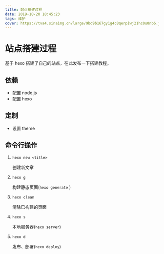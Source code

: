 ```yaml
---
title: 站点搭建过程
date: 2019-10-20 10:45:23
tags: 维护
cover: https://tva4.sinaimg.cn/large/9bd9b167gy1g4c8qerpiwj21hc0u0nb6.jpg
---
```


# 站点搭建过程

基于 hexo 搭建了自己的站点，在此发布一下搭建教程。
<!--more-->

## 依赖

+ 配置 node.js
+ 配置 hexo


## 定制
+ 设置 theme


## 命令行操作

1. `hexo new <title>`

   创建新文章
   
2. `hexo g`

   构建静态页面(`hexo generate` )

3. `hexo clean`

   清除已构建的页面

4. `hexo s`

   本地服务器(`hexo server`)

5. `hexo d`

   发布、部署(`hexo deploy`)